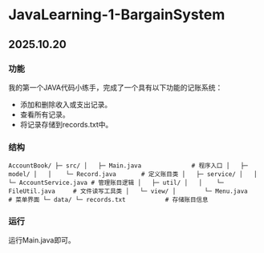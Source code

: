 # JavaLearning-1-BargainSystem
## 2025.10.20
### 功能
我的第一个JAVA代码小练手，完成了一个具有以下功能的记账系统：
- 添加和删除收入或支出记录。
- 查看所有记录。
- 将记录存储到records.txt中。
### 结构
`AccountBook/
 ├─ src/
 │   ├─ Main.java              # 程序入口
 │   ├─ model/
 │   │    └─ Record.java       # 定义账目类
 │   ├─ service/
 │   │    └─ AccountService.java # 管理账目逻辑
 │   ├─ util/
 │   │    └─ FileUtil.java     # 文件读写工具类
 │   └─ view/
 │        └─ Menu.java         # 菜单界面
 └─ data/
      └─ records.txt           # 存储账目信息
`
### 运行
运行Main.java即可。
